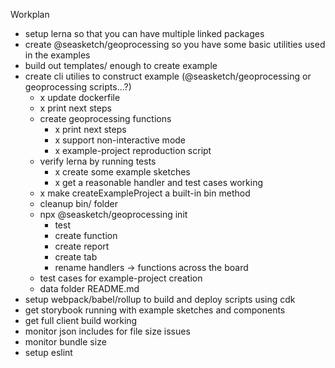 Workplan

  * setup lerna so that you can have multiple linked packages
  * create @seasketch/geoprocessing so you have some basic utilities used in the examples
  * build out templates/ enough to create example
  * create cli utilies to construct example (@seasketch/geoprocessing or geoprocessing scripts...?)
    * x update dockerfile
    * x print next steps
    * create geoprocessing functions
      * x print next steps
      * x support non-interactive mode
      * x example-project reproduction script
    * verify lerna by running tests
      * x create some example sketches
      * x get a reasonable handler and test cases working
    * x make createExampleProject a built-in bin method
    * cleanup bin/ folder
    * npx @seasketch/geoprocessing init
      * test
      * create function
      * create report
      * create tab
      * rename handlers -> functions across the board
    * test cases for example-project creation
    * data folder README.md
  * setup webpack/babel/rollup to build and deploy scripts using cdk
  * get storybook running with example sketches and components
  * get full client build working
  * monitor json includes for file size issues
  * monitor bundle size
  * setup eslint
 